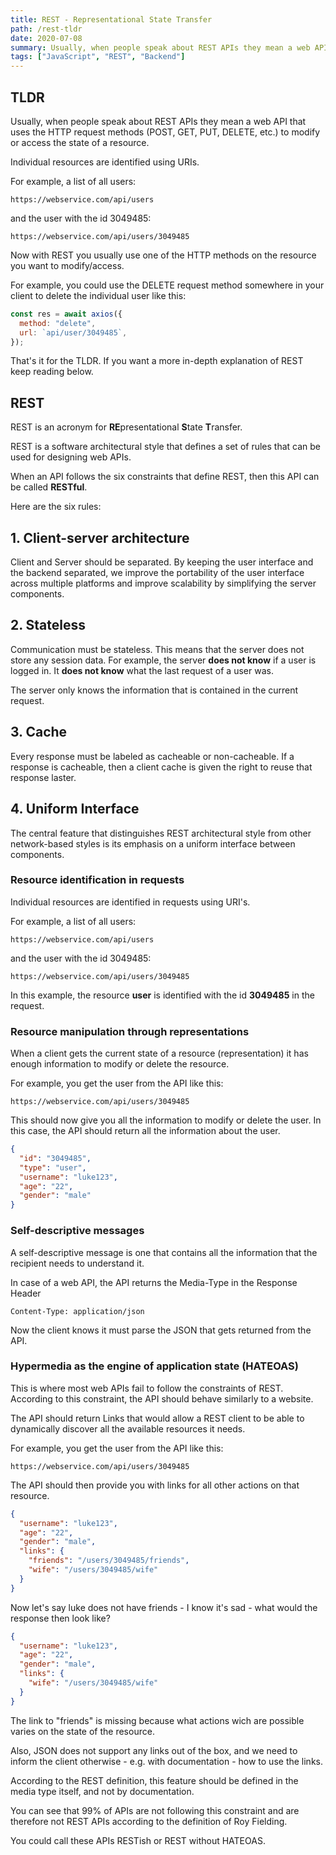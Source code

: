 ```yaml
---
title: REST - Representational State Transfer
path: /rest-tldr
date: 2020-07-08
summary: Usually, when people speak about REST APIs they mean a web API that uses the HTTP request methods (POST, GET, PUT, DELETE, etc.) to modify or access the state of a resource.
tags: ["JavaScript", "REST", "Backend"]
---
```


## TLDR

Usually, when people speak about REST APIs they mean a web API that uses
the HTTP request methods (POST, GET, PUT, DELETE, etc.) to modify or access the
state of a resource.

Individual resources are identified using URIs.

For example, a list of all users:

```code
https://webservice.com/api/users
```

and the user with the id 3049485:

```code
https://webservice.com/api/users/3049485
```

Now with REST you usually use one of the HTTP methods on the resource you want to modify/access.

For example, you could use the DELETE request method somewhere in your client to delete the individual user like this:

```javascript
const res = await axios({
  method: "delete",
  url: `api/user/3049485`,
});
```

That's it for the TLDR. If you want a more in-depth explanation of REST
keep reading below.

## REST

REST is an acronym for **RE**presentational **S**tate **T**ransfer.

REST is a software architectural style that defines a set of
rules that can be used for designing web APIs.

When an API follows the six constraints that define REST, then this API
can be called **RESTful**.

Here are the six rules:

## 1. Client-server architecture

Client and Server should be separated. By keeping the user interface and the backend
separated, we improve the portability of the user interface across multiple platforms and improve scalability by simplifying the server components.

## 2. Stateless

Communication must be stateless. This means that the server does not
store any session data. For example, the server **does not know** if a user
is logged in. It **does not know** what the last request of a user was.

The server only knows the information that is contained
in the current request.

## 3. Cache

Every response must be labeled as cacheable or non-cacheable. If a response
is cacheable, then a client cache is given the right to reuse that response laster.

## 4. Uniform Interface

The central feature that distinguishes REST architectural style from other
network-based styles is its emphasis on a uniform interface between components.

### Resource identification in requests

Individual resources are identified in requests using URI's.

For example, a list of all users:

```code
https://webservice.com/api/users
```

and the user with the id 3049485:

```code
https://webservice.com/api/users/3049485
```

In this example, the resource **user** is identified with the id
**3049485** in the request.

### Resource manipulation through representations

When a client gets the current state of a resource (representation) it has enough
information to modify or delete the resource.

For example, you get the user from the API like this:

```code
https://webservice.com/api/users/3049485
```

This should now give you all the information to modify or delete the user.
In this case, the API should return all the information about the user.

```json
{
  "id": "3049485",
  "type": "user",
  "username": "luke123",
  "age": "22",
  "gender": "male"
}
```

### Self-descriptive messages

A self-descriptive message is one that contains all
the information that the recipient needs to understand it.

In case of a web API, the API returns the Media-Type in the Response
Header

```code
Content-Type: application/json
```

Now the client knows it must parse the JSON that gets returned from the API.

### Hypermedia as the engine of application state (HATEOAS)

This is where most web APIs fail to follow the constraints of REST.
According to this constraint, the API should behave similarly to a website.

The API should return Links that would allow a REST client to be able to
dynamically discover all the available resources it needs.

For example, you get the user from the API like this:

```code
https://webservice.com/api/users/3049485
```

The API should then provide you with links for all other actions on that resource.

```json
{
  "username": "luke123",
  "age": "22",
  "gender": "male",
  "links": {
    "friends": "/users/3049485/friends",
    "wife": "/users/3049485/wife"
  }
}
```

Now let's say luke does not have friends - I know it's sad - what would the
response then look like?

```json
{
  "username": "luke123",
  "age": "22",
  "gender": "male",
  "links": {
    "wife": "/users/3049485/wife"
  }
}
```

The link to "friends" is missing because what actions wich are possible varies
on the state of the resource.

Also, JSON does not support any links out of the box, and we need
to inform the client otherwise - e.g. with documentation - how to use the links.

According to the REST definition, this feature should be defined in the media type itself,
and not by documentation.

You can see that 99% of APIs are not following this constraint and are therefore
not REST APIs according to the definition of Roy Fielding.

You could call these APIs RESTish or REST without HATEOAS.
